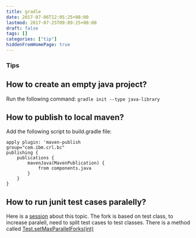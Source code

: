 ```yaml
---
title: gradle
date: 2017-07-06T12:05:25+08:00
lastmod: 2017-07-25T09:09:25+08:00
draft: false
tags: []
categories: ["tip"]
hiddenFromHomePage: true
---
```


### Tips
## How to create an empty java project?
Run the following command:
`gradle init --type java-library`

## How to publish to local maven?
Add the following script to build.gradle file:
```
apply plugin: 'maven-publish
group="com.ibm.crl.bc"
publishing {
    publications {
        mavenJava(MavenPublication) {
            from components.java
        }
    }
}
```
## How to run junit test cases paralelly?
Here is a [session](https://discuss.gradle.org/t/how-to-execute-junit-tests-in-parallel/19308/3) about this topic. The fork is based on test class, to increase paralell, need to split test cases to test classes.
There is a method called [Test.setMaxParallelForks(int)](https://docs.gradle.org/3.0/javadoc/org/gradle/api/tasks/testing/Test.html#setMaxParallelForks(int))
